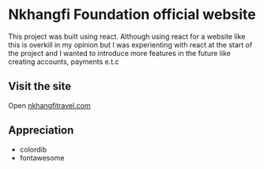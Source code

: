 # Nkhangfi Foundation official website
This project was built using react. Although using react for a website like this is overkill in my opinion but I was experienting with react at the start of the project and I wanted to introduce more features in the future like creating accounts, payments e.t.c 

## Visit the site
Open [nkhangfitravel.com](www.nkhangfitravel.com) 

## Appreciation
- colordib
- fontawesome
